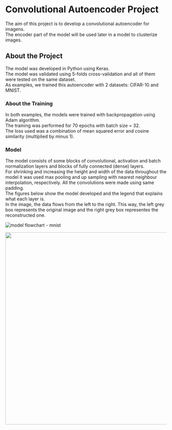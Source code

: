 # Convolutional Autoencoder Project

The aim of this project is to develop a convolutional autoencoder for imagens. <br/>
The encoder part of the model will be used later in a model to clusterize images.

## About the Project

The model was developed in Python using Keras.<br/>
The model was validated using 5-folds cross-validation and all of them were tested on the same dataset.<br/>
As examples, we trained this autoencoder with 2 datasets: CIFAR-10 and MNIST.

### About the Training
In both examples, the models were trained with backpropagation using Adam  algorithm.<br/>
The training was performed for 70 epochs with batch size = 32.<br/>
The loss used was a combination of mean squared error and cosine similarity (multiplied by minus 1).


### Model

The model consists of some blocks of convolutional, activation and batch normalization layers and blocks of fully connected (dense) layers.<br/>
For shrinking and increasing the height and width of the data throughout the model it was used max pooling and up sampling with nearest neighbour interpolation, respectively. All the convolutions were made using same padding.  <br/>
The figures below show the model developed and the legend that explains what each layer is.<br/>
In the image, the data flows from the left to the right. This way, the left grey box represents the original image and the right grey box representes the reconstructed one. 

![model flowchart - mnist](https://user-images.githubusercontent.com/58445878/103461762-84019600-4cff-11eb-8aea-88087f559bb7.png)


<img src="https://user-images.githubusercontent.com/58445878/103461732-4e5cad00-4cff-11eb-81a5-4223c31f0d89.png" width="600">
